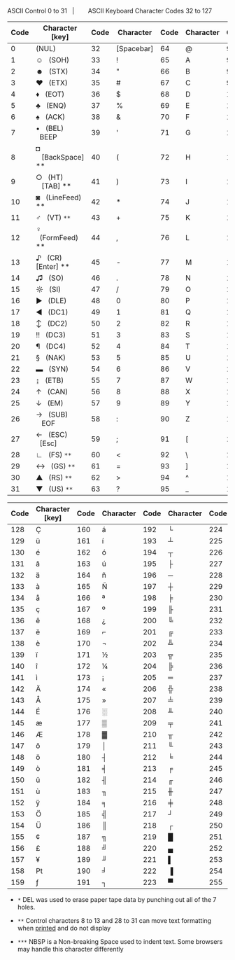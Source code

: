ASCII Control 0 to 31   \|        ASCII Keyboard Character Codes 32 to 127

Code | Character [key] | Code | Character | Code | Character | Code | Character  
---- | --- | --- | --- | --- | --- | --- | ---
0 | (NUL) | 32 | [Spacebar] | 64 | @ | 96 | `
1 | ☺   (SOH) | 33 | ! | 65 | A | 97 | a
2 | ☻   (STX) | 34 | " | 66 | B | 98 | b
3 | ♥   (ETX) | 35 | # | 67 | C | 99 | c
4 | ♦   (EOT) | 36 | $ | 68 | D | 100 | d
5 | ♣   (ENQ) | 37 | % | 69 | E | 101 | e
6 | ♠   (ACK) | 38 | & | 70 | F | 102 | f
7 | •   (BEL)   BEEP | 39 | ' | 71 | G | 103 | g
8 | ◘    [BackSpace] ** | 40 | ( | 72 | H | 104 | h
9 | ○   (HT)    [TAB] ** | 41 | ) | 73 | I | 105 | i
10 | ◙   (LineFeed)  ** | 42 | * | 74 | J | 106 | j
11 | ♂   (VT) `**` | 43 | + | 75 | K | 107 | k
12 | ♀   (FormFeed) ** | 44 | , | 76 | L | 108 | l
13 | ♪   (CR) [Enter] ** | 45 | - | 77 | M | 109 | m
14 | ♫   (SO) | 46 | . | 78 | N | 110 | n
15 | ☼   (SI) | 47 | / | 79 | O | 111 | o
16 | ►   (DLE) | 48 | 0 | 80 | P | 112 | p
17 | ◄   (DC1) | 49 | 1 | 81 | Q | 113 | q
18 | ↕   (DC2) | 50 | 2 | 82 | R | 114 | r
19 | ‼   (DC3) | 51 | 3 | 83 | S | 115 | s
20 | ¶   (DC4) | 52 | 4 | 84 | T | 116 | t
21 | §   (NAK) | 53 | 5 | 85 | U | 117 | u
22 | ▬   (SYN) | 54 | 6 | 86 | V | 118 | v
23 | ↨   (ETB) | 55 | 7 | 87 | W | 119 | w
24 | ↑   (CAN) | 56 | 8 | 88 | X | 120 | x
25 | ↓   (EM) | 57 | 9 | 89 | Y | 121 | y
26 | →   (SUB)    EOF | 58 | : | 90 | Z | 122 | z
27 | ←   (ESC)   [Esc] | 59 | ; | 91 | [ | 123 | {
28 | ∟   (FS) `**` | 60 | < | 92 | \ | 124 | \|
29 | ↔   (GS) `**` | 61 | = | 93 | ] | 125 | }
30 | ▲   (RS) `**` | 62 | > | 94 | ^ | 126 | ~
31 | ▼   (US) `**` | 63 | ? | 95 | _ | 127 | ⌂ (DEL) `*`

Code | Character [key] | Code | Character | Code | Character | Code | Character  
---- | --- | --- | --- | --- | --- | --- | ---
128 | Ç | 160 | á | 192 | └ | 224 | α
129 | ü | 161 | í | 193 | ┴ | 225 | ß
130 | é | 162 | ó | 194 | ┬ | 226 | Γ
131 | â | 163 | ú | 195 | ├ | 227 | π
132 | ä | 164 | ñ | 196 | ─ | 228 | Σ
133 | à | 165 | Ñ | 197 | ┼ | 229 | σ
134 | å | 166 | ª | 198 | ╞ | 230 | µ
135 | ç | 167 | º | 199 | ╟ | 231 | τ
136 | ê | 168 | ¿ | 200 | ╚ | 232 | Φ
137 | ë | 169 | ⌐ | 201 | ╔ | 233 | Θ
138 | è | 170 | ¬ | 202 | ╩ | 234 | Ω
139 | ï | 171 | ½ | 203 | ╦ | 235 | δ
140 | î | 172 | ¼ | 204 | ╠ | 236 | ∞
141 | ì | 173 | ¡ | 205 | ═ | 237 | φ
142 | Ä | 174 | « | 206 | ╬ | 238 | ε
143 | Å | 175 | » | 207 | ╧ | 239 | ∩
144 | É | 176 | ░ | 208 | ╨ | 240 | ≡
145 | æ | 177 | ▒ | 209 | ╤ | 241 | ±
146 | Æ | 178 | ▓ | 210 | ╥ | 242 | ≥
147 | ô | 179 | │ | 211 | ╙ | 243 | ≤
148 | ö | 180 | ┤ | 212 | ╘ | 244 | ⌠
149 | ò | 181 | ╡ | 213 | ╒ | 245 | ⌡
150 | û | 182 | ╢ | 214 | ╓ | 246 | ÷
151 | ù | 183 | ╖ | 215 | ╫ | 247 | ≈
152 | ÿ | 184 | ╕ | 216 | ╪ | 248 | °
153 | Ö | 185 | ╣ | 217 | ┘ | 249 | ∙
154 | Ü | 186 | ║ | 218 | ┌ | 250 | ·
155 | ¢ | 187 | ╗ | 219 | █ | 251 | √
156 | £ | 188 | ╝ | 220 | ▄ | 252 | ⁿ
157 | ¥ | 189 | ╜ | 221 | ▌ | 253 | ²
158 | ₧ | 190 | ╛ | 222 | ▐ | 254 | ■
159 | ƒ | 191 | ┐ | 223 | ▀ | 255 | NBSP `***`

- `*` DEL was used to erase paper tape data by punching out all of the 7 holes.

- `**` Control characters 8 to 13 and 28 to 31 can move text formatting when [printed](PRINT) and do not display

- `***` NBSP is a Non-breaking Space used to indent text. Some browsers may handle this character differently